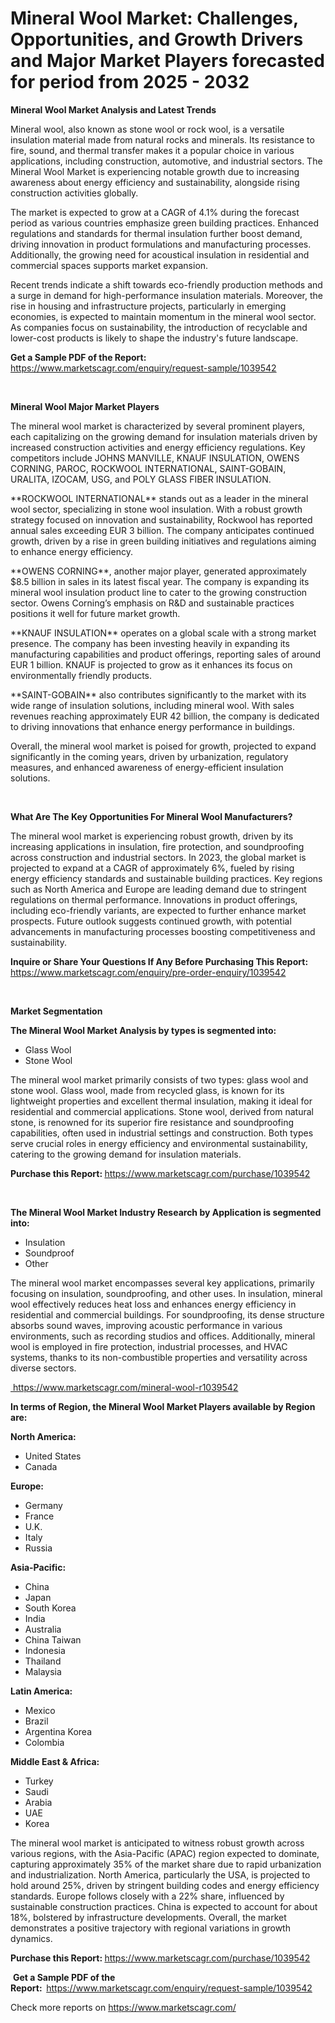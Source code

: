 <p><h1>Mineral Wool Market: Challenges, Opportunities, and Growth Drivers and Major Market Players forecasted for period from 2025 - 2032</h1></p><p><strong>Mineral Wool Market Analysis and Latest Trends</strong></p>
<p><p>Mineral wool, also known as stone wool or rock wool, is a versatile insulation material made from natural rocks and minerals. Its resistance to fire, sound, and thermal transfer makes it a popular choice in various applications, including construction, automotive, and industrial sectors. The Mineral Wool Market is experiencing notable growth due to increasing awareness about energy efficiency and sustainability, alongside rising construction activities globally.</p><p>The market is expected to grow at a CAGR of 4.1% during the forecast period as various countries emphasize green building practices. Enhanced regulations and standards for thermal insulation further boost demand, driving innovation in product formulations and manufacturing processes. Additionally, the growing need for acoustical insulation in residential and commercial spaces supports market expansion. </p><p>Recent trends indicate a shift towards eco-friendly production methods and a surge in demand for high-performance insulation materials. Moreover, the rise in housing and infrastructure projects, particularly in emerging economies, is expected to maintain momentum in the mineral wool sector. As companies focus on sustainability, the introduction of recyclable and lower-cost products is likely to shape the industry's future landscape.</p></p>
<p><strong>Get a Sample PDF of the Report:&nbsp;</strong> <a href="https://www.marketscagr.com/enquiry/request-sample/1039542?utm_campaign=2935&utm_medium=2&utm_source=Github&utm_content=ia&utm_term=02042025&utm_id=mineral-wool">https://www.marketscagr.com/enquiry/request-sample/1039542</a></p>
<p>&nbsp;</p>
<p><strong>Mineral Wool Major Market Players</strong></p>
<p><p>The mineral wool market is characterized by several prominent players, each capitalizing on the growing demand for insulation materials driven by increased construction activities and energy efficiency regulations. Key competitors include JOHNS MANVILLE, KNAUF INSULATION, OWENS CORNING, PAROC, ROCKWOOL INTERNATIONAL, SAINT-GOBAIN, URALITA, IZOCAM, USG, and POLY GLASS FIBER INSULATION.</p><p>**ROCKWOOL INTERNATIONAL** stands out as a leader in the mineral wool sector, specializing in stone wool insulation. With a robust growth strategy focused on innovation and sustainability, Rockwool has reported annual sales exceeding EUR 3 billion. The company anticipates continued growth, driven by a rise in green building initiatives and regulations aiming to enhance energy efficiency.</p><p>**OWENS CORNING**, another major player, generated approximately $8.5 billion in sales in its latest fiscal year. The company is expanding its mineral wool insulation product line to cater to the growing construction sector. Owens Corning’s emphasis on R&D and sustainable practices positions it well for future market growth.</p><p>**KNAUF INSULATION** operates on a global scale with a strong market presence. The company has been investing heavily in expanding its manufacturing capabilities and product offerings, reporting sales of around EUR 1 billion. KNAUF is projected to grow as it enhances its focus on environmentally friendly products.</p><p>**SAINT-GOBAIN** also contributes significantly to the market with its wide range of insulation solutions, including mineral wool. With sales revenues reaching approximately EUR 42 billion, the company is dedicated to driving innovations that enhance energy performance in buildings.</p><p>Overall, the mineral wool market is poised for growth, projected to expand significantly in the coming years, driven by urbanization, regulatory measures, and enhanced awareness of energy-efficient insulation solutions.</p></p>
<p>&nbsp;</p>
<p><strong>What Are The Key Opportunities For Mineral Wool Manufacturers?</strong></p>
<p><p>The mineral wool market is experiencing robust growth, driven by its increasing applications in insulation, fire protection, and soundproofing across construction and industrial sectors. In 2023, the global market is projected to expand at a CAGR of approximately 6%, fueled by rising energy efficiency standards and sustainable building practices. Key regions such as North America and Europe are leading demand due to stringent regulations on thermal performance. Innovations in product offerings, including eco-friendly variants, are expected to further enhance market prospects. Future outlook suggests continued growth, with potential advancements in manufacturing processes boosting competitiveness and sustainability.</p></p>
<p><strong>Inquire or Share Your Questions If Any Before Purchasing This Report:</strong> <a href="https://www.marketscagr.com/enquiry/pre-order-enquiry/1039542?utm_campaign=2935&utm_medium=2&utm_source=Github&utm_content=ia&utm_term=02042025&utm_id=mineral-wool">https://www.marketscagr.com/enquiry/pre-order-enquiry/1039542</a></p>
<p>&nbsp;</p>
<p><strong>Market Segmentation</strong></p>
<p><strong>The Mineral Wool Market Analysis by types is segmented into:</strong></p>
<p><ul><li>Glass Wool</li><li>Stone Wool</li></ul></p>
<p><p>The mineral wool market primarily consists of two types: glass wool and stone wool. Glass wool, made from recycled glass, is known for its lightweight properties and excellent thermal insulation, making it ideal for residential and commercial applications. Stone wool, derived from natural stone, is renowned for its superior fire resistance and soundproofing capabilities, often used in industrial settings and construction. Both types serve crucial roles in energy efficiency and environmental sustainability, catering to the growing demand for insulation materials.</p></p>
<p><strong>Purchase this Report:&nbsp;</strong><a href="https://www.marketscagr.com/purchase/1039542?utm_campaign=2935&utm_medium=2&utm_source=Github&utm_content=ia&utm_term=02042025&utm_id=mineral-wool">https://www.marketscagr.com/purchase/1039542</a></p>
<p>&nbsp;</p>
<p><strong>The Mineral Wool Market Industry Research by Application is segmented into:</strong></p>
<p><ul><li>Insulation</li><li>Soundproof</li><li>Other</li></ul></p>
<p><p>The mineral wool market encompasses several key applications, primarily focusing on insulation, soundproofing, and other uses. In insulation, mineral wool effectively reduces heat loss and enhances energy efficiency in residential and commercial buildings. For soundproofing, its dense structure absorbs sound waves, improving acoustic performance in various environments, such as recording studios and offices. Additionally, mineral wool is employed in fire protection, industrial processes, and HVAC systems, thanks to its non-combustible properties and versatility across diverse sectors.</p></p>
<p><a href="https://www.marketscagr.com/mineral-wool-r1039542?utm_campaign=2935&utm_medium=2&utm_source=Github&utm_content=ia&utm_term=02042025&utm_id=mineral-wool">&nbsp;https://www.marketscagr.com/mineral-wool-r1039542</a></p>
<p><strong>In terms of Region, the Mineral Wool Market Players available by Region are:</strong></p>
<p>
    <p> <strong> North America: </strong>
        <ul>
            <li>United States</li>
            <li>Canada</li>
        </ul>
        </p> 
    <p> <strong> Europe: </strong>
        <ul>
            <li>Germany</li>
            <li>France</li>
            <li>U.K.</li>
            <li>Italy</li>
            <li>Russia</li>
        </ul>
        </p> 
    <p> <strong> Asia-Pacific: </strong>
        <ul>
            <li>China</li>
            <li>Japan</li>
            <li>South Korea</li>
            <li>India</li>
            <li>Australia</li>
            <li>China Taiwan</li>
            <li>Indonesia</li>
            <li>Thailand</li>
            <li>Malaysia</li>
        </ul>
        </p> 
    <p> <strong> Latin America: </strong>
        <ul>
            <li>Mexico</li>
            <li>Brazil</li>
            <li>Argentina Korea</li>
            <li>Colombia</li>
        </ul>
        </p> 
    <p> <strong> Middle East & Africa: </strong>
        <ul>
            <li>Turkey</li>
            <li>Saudi</li>
            <li>Arabia</li>
            <li>UAE</li>
            <li>Korea</li>
        </ul>
    </p>
    </p>
<p><p>The mineral wool market is anticipated to witness robust growth across various regions, with the Asia-Pacific (APAC) region expected to dominate, capturing approximately 35% of the market share due to rapid urbanization and industrialization. North America, particularly the USA, is projected to hold around 25%, driven by stringent building codes and energy efficiency standards. Europe follows closely with a 22% share, influenced by sustainable construction practices. China is expected to account for about 18%, bolstered by infrastructure developments. Overall, the market demonstrates a positive trajectory with regional variations in growth dynamics.</p></p>
<p><strong>Purchase this Report: </strong><a href="https://www.marketscagr.com/purchase/1039542?utm_campaign=2935&utm_medium=2&utm_source=Github&utm_content=ia&utm_term=02042025&utm_id=mineral-wool">https://www.marketscagr.com/purchase/1039542</a></p>
<p>&nbsp;<strong>Get a Sample PDF of the Report:&nbsp;&nbsp;</strong><a href="https://www.marketscagr.com/enquiry/request-sample/1039542?utm_campaign=2935&utm_medium=2&utm_source=Github&utm_content=ia&utm_term=02042025&utm_id=mineral-wool">https://www.marketscagr.com/enquiry/request-sample/1039542</a></p>
<p><strong></strong></p>
<p>Check more reports on <a href="https://www.marketscagr.com/?utm_campaign=2935&utm_medium=2&utm_source=Github&utm_content=ia&utm_term=02042025&utm_id=mineral-wool">https://www.marketscagr.com/</a></p>